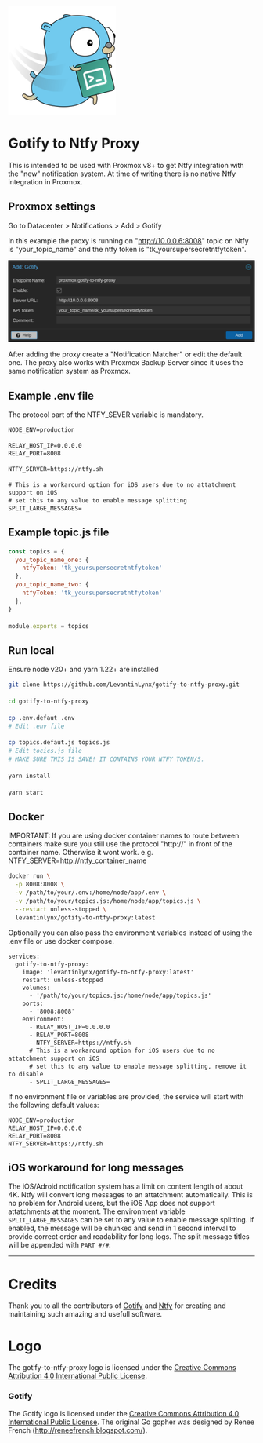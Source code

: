 <img src="imgs/logo.svg" alt="How to add Gotiy to Ntfy Proxy in Proxmox" width="220" style="max-width:100%;">

# Gotify to Ntfy Proxy

This is intended to be used with Proxmox v8+ to get Ntfy integration with the "new" notification system. At time of writing there is no native Ntfy integration in Proxmox.

## Proxmox settings
Go to Datacenter > Notifications > Add > Gotify

In this example the proxy is running on "http://10.0.0.6:8008" topic on Ntfy is "your_topic_name" and the ntfy token is "tk_yoursupersecretntfytoken".

<img src="imgs/gotify-to-ntfy-proxy-1.png" alt="How to add Gotiy to Ntfy Proxy in Proxmox" width="633" style="max-width:100%;">

After adding the proxy create a "Notification Matcher" or edit the default one.
The proxy also works with Proxmox Backup Server since it uses the same notification system as Proxmox.


## Example .env file

The protocol part of the NTFY_SEVER variable is mandatory.

```env
NODE_ENV=production

RELAY_HOST_IP=0.0.0.0
RELAY_PORT=8008

NTFY_SERVER=https://ntfy.sh

# This is a workaround option for iOS users due to no attatchment support on iOS
# set this to any value to enable message splitting
SPLIT_LARGE_MESSAGES=
```

## Example topic.js file
```javascript
const topics = {
  you_topic_name_one: {
    ntfyToken: 'tk_yoursupersecretntfytoken'
  },
  you_topic_name_two: {
    ntfyToken: 'tk_yoursupersecretntfytoken'
  },
}

module.exports = topics
```

## Run local

Ensure node v20+ and yarn 1.22+ are installed

```bash
git clone https://github.com/LevantinLynx/gotify-to-ntfy-proxy.git

cd gotify-to-ntfy-proxy

cp .env.defaut .env
# Edit .env file

cp topics.defaut.js topics.js
# Edit tocics.js file
# MAKE SURE THIS IS SAVE! IT CONTAINS YOUR NTFY TOKEN/S.

yarn install

yarn start
```

## Docker

IMPORTANT: If you are using docker container names to route between containers make sure you still use the protocol "http://" in front of the container name. Otherwise it wont work. e.g. NTFY_SERVER=http://ntfy_container_name

```bash
docker run \
  -p 8008:8008 \
  -v /path/to/your/.env:/home/node/app/.env \
  -v /path/to/your/topics.js:/home/node/app/topics.js \
  --restart unless-stopped \
  levantinlynx/gotify-to-ntfy-proxy:latest
```

Optionally you can also pass the environment variables instead of using the .env file or use docker compose.

```docker
services:
  gotify-to-ntfy-proxy:
    image: 'levantinlynx/gotify-to-ntfy-proxy:latest'
    restart: unless-stopped
    volumes:
      - '/path/to/your/topics.js:/home/node/app/topics.js'
    ports:
      - '8008:8008'
    environment:
      - RELAY_HOST_IP=0.0.0.0
      - RELAY_PORT=8008
      - NTFY_SERVER=https://ntfy.sh
      # This is a workaround option for iOS users due to no attatchment support on iOS
      # set this to any value to enable message splitting, remove it to disable
      - SPLIT_LARGE_MESSAGES=
```

If no environment file or variables are provided, the service will start with the following default values:

```env
NODE_ENV=production
RELAY_HOST_IP=0.0.0.0
RELAY_PORT=8008
NTFY_SERVER=https://ntfy.sh
```

## iOS workaround for long messages

The iOS/Adroid notification system has a limit on content length of about 4K. Ntfy will convert long messages to an attatchment automatically. This is no problem for Android users, but the iOS App does not support attatchments at the moment. The environment variable `SPLIT_LARGE_MESSAGES` can be set to any value to enable message splitting. If enabled, the message will be chunked and send in 1 second interval to provide correct order and readability for long logs. The split message titles will be appended with `PART #/#`.

---

# Credits

Thank you to all the contributers of [Gotify](https://github.com/gotify/server) and [Ntfy](https://github.com/binwiederhier/ntfy) for creating and maintaining such amazing and usefull software.

# Logo

The gotify-to-ntfy-proxy logo is licensed under the [Creative Commons Attribution 4.0 International Public License](http://creativecommons.org/licenses/by/4.0/).

### Gotify

The Gotify logo is licensed under the [Creative Commons Attribution 4.0 International Public License](http://creativecommons.org/licenses/by/4.0/). The original Go gopher was designed by Renee French (http://reneefrench.blogspot.com/).